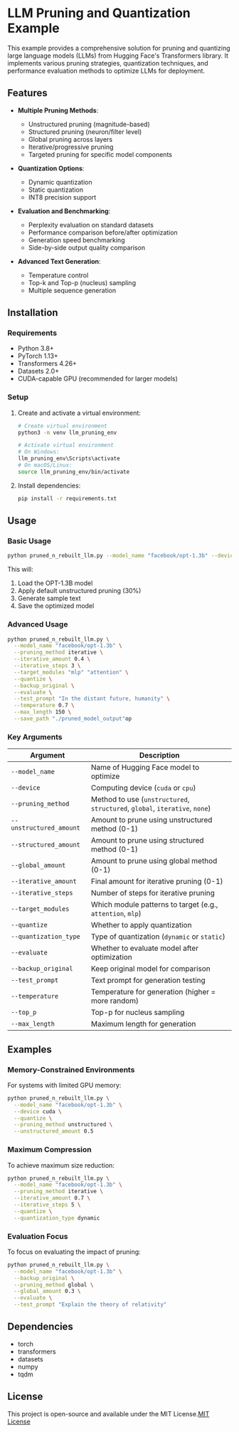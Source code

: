 # LLM Pruning and Quantization Example

This example provides a comprehensive solution for pruning and quantizing large language models (LLMs) from Hugging Face's Transformers library. It implements various pruning strategies, quantization techniques, and performance evaluation methods to optimize LLMs for deployment.

## Features

- **Multiple Pruning Methods**:
  - Unstructured pruning (magnitude-based)
  - Structured pruning (neuron/filter level)
  - Global pruning across layers
  - Iterative/progressive pruning
  - Targeted pruning for specific model components

- **Quantization Options**:
  - Dynamic quantization
  - Static quantization
  - INT8 precision support

- **Evaluation and Benchmarking**:
  - Perplexity evaluation on standard datasets
  - Performance comparison before/after optimization
  - Generation speed benchmarking
  - Side-by-side output quality comparison

- **Advanced Text Generation**:
  - Temperature control
  - Top-k and Top-p (nucleus) sampling
  - Multiple sequence generation

## Installation

### Requirements

- Python 3.8+
- PyTorch 1.13+
- Transformers 4.26+
- Datasets 2.0+
- CUDA-capable GPU (recommended for larger models)

### Setup

1. Create and activate a virtual environment:
   ```bash
   # Create virtual environment
   python3 -m venv llm_pruning_env

   # Activate virtual environment
   # On Windows:
   llm_pruning_env\Scripts\activate
   # On macOS/Linux:
   source llm_pruning_env/bin/activate
   ```

2. Install dependencies:
   ```bash
   pip install -r requirements.txt
   ```

## Usage

### Basic Usage

```bash
python pruned_n_rebuilt_llm.py --model_name "facebook/opt-1.3b" --device cuda
```

This will:
1. Load the OPT-1.3B model
2. Apply default unstructured pruning (30%)
3. Generate sample text
4. Save the optimized model

### Advanced Usage

```bash
python pruned_n_rebuilt_llm.py \
  --model_name "facebook/opt-1.3b" \
  --pruning_method iterative \
  --iterative_amount 0.4 \
  --iterative_steps 3 \
  --target_modules "mlp" "attention" \
  --quantize \
  --backup_original \
  --evaluate \
  --test_prompt "In the distant future, humanity" \
  --temperature 0.7 \
  --max_length 150 \
  --save_path "./pruned_model_output"op
```

### Key Arguments

| Argument | Description |
|-----------|-------------|
| `--model_name` | Name of Hugging Face model to optimize |
| `--device` | Computing device (`cuda` or `cpu`) |
| `--pruning_method` | Method to use (`unstructured`, `structured`, `global`, `iterative`, `none`) |
| `--unstructured_amount` | Amount to prune using unstructured method (0-1) |
| `--structured_amount` | Amount to prune using structured method (0-1) |
| `--global_amount` | Amount to prune using global method (0-1) |
| `--iterative_amount` | Final amount for iterative pruning (0-1) |
| `--iterative_steps` | Number of steps for iterative pruning |
| `--target_modules` | Which module patterns to target (e.g., `attention`, `mlp`) |
| `--quantize` | Whether to apply quantization |
| `--quantization_type` | Type of quantization (`dynamic` or `static`) |
| `--evaluate` | Whether to evaluate model after optimization |
| `--backup_original` | Keep original model for comparison |
| `--test_prompt` | Text prompt for generation testing |
| `--temperature` | Temperature for generation (higher = more random) |
| `--top_p` | Top-p for nucleus sampling |
| `--max_length` | Maximum length for generation |

## Examples

### Memory-Constrained Environments

For systems with limited GPU memory:

```bash
python pruned_n_rebuilt_llm.py \
  --model_name "facebook/opt-1.3b" \
  --device cuda \
  --quantize \
  --pruning_method unstructured \
  --unstructured_amount 0.5
```

### Maximum Compression

To achieve maximum size reduction:

```bash
python pruned_n_rebuilt_llm.py \
  --model_name "facebook/opt-1.3b" \
  --pruning_method iterative \
  --iterative_amount 0.7 \
  --iterative_steps 5 \
  --quantize \
  --quantization_type dynamic
```

### Evaluation Focus

To focus on evaluating the impact of pruning:

```bash
python pruned_n_rebuilt_llm.py \
  --model_name "facebook/opt-1.3b" \
  --backup_original \
  --pruning_method global \
  --global_amount 0.3 \
  --evaluate \
  --test_prompt "Explain the theory of relativity"
```

## Dependencies

- torch
- transformers
- datasets
- numpy
- tqdm

## License

This project is open-source and available under the MIT License.[MIT License](LICENSE)